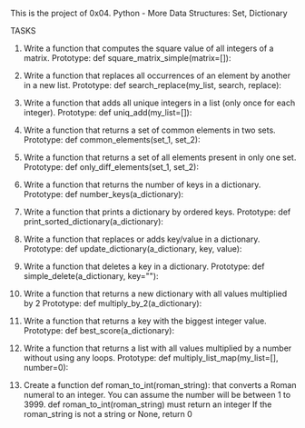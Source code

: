 This is the project of 0x04. Python - More Data Structures: Set, Dictionary

TASKS

1. Write a function that computes the square value of all integers of a matrix.
	Prototype: def square_matrix_simple(matrix=[]):

2. Write a function that replaces all occurrences of an element by another in a new list.
	Prototype: def search_replace(my_list, search, replace):

3. Write a function that adds all unique integers in a list (only once for each integer).
	Prototype: def uniq_add(my_list=[]):

4. Write a function that returns a set of common elements in two sets.
	Prototype: def common_elements(set_1, set_2):

5. Write a function that returns a set of all elements present in only one set.
	Prototype: def only_diff_elements(set_1, set_2):

6. Write a function that returns the number of keys in a dictionary.
	Prototype: def number_keys(a_dictionary):

7. Write a function that prints a dictionary by ordered keys.
	Prototype: def print_sorted_dictionary(a_dictionary):

8. Write a function that replaces or adds key/value in a dictionary.
	Prototype: def update_dictionary(a_dictionary, key, value):

9. Write a function that deletes a key in a dictionary.
	Prototype: def simple_delete(a_dictionary, key=""):

10. Write a function that returns a new dictionary with all values multiplied by 2
	Prototype: def multiply_by_2(a_dictionary):

11. Write a function that returns a key with the biggest integer value.
	Prototype: def best_score(a_dictionary):

12. Write a function that returns a list with all values multiplied by a number without using any loops.
	Prototype: def multiply_list_map(my_list=[], number=0):

13. Create a function def roman_to_int(roman_string): that converts a Roman numeral to an integer.
	You can assume the number will be between 1 to 3999.
	def roman_to_int(roman_string) must return an integer
	If the roman_string is not a string or None, return 0
